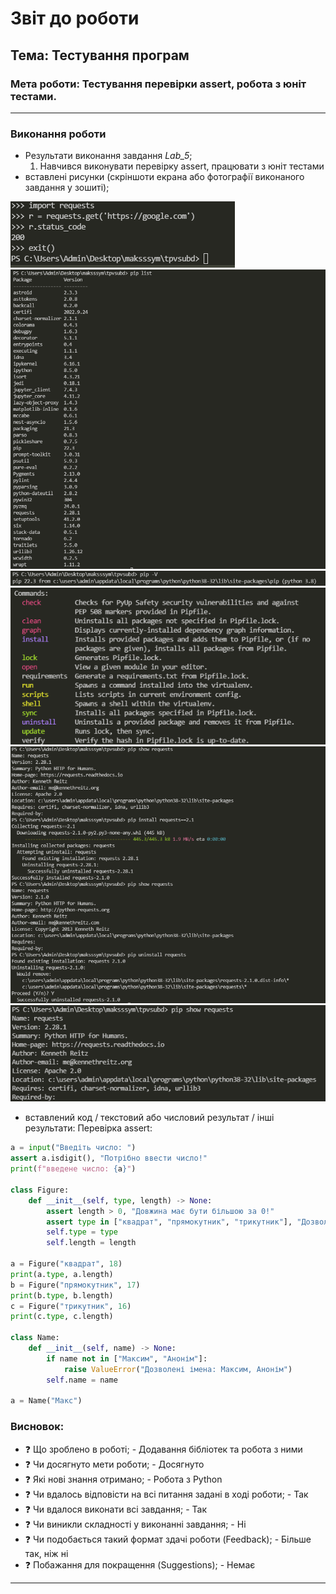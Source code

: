# Звіт до роботи
## Тема: Тестування програм
### Мета роботи: Тестування перевірки assert, робота з юніт тестами.
---
### Виконання роботи
- Результати виконання завдання *Lab_5*;
    1. Навчився виконувати перевірку assert, працювати з юніт тестами 
- вставлені рисунки (скріншоти екрана або фотографії виконаного завдання у зошиті); 

![alt text](https://github.com/Maksssym/tpvsubd/blob/main/lab_4/Screenshots/lib%20requests.PNG "1")
![alt text](https://github.com/Maksssym/tpvsubd/blob/main/lab_4/Screenshots/pip%20packages.PNG "2")
![alt text](https://github.com/Maksssym/tpvsubd/blob/main/lab_4/Screenshots/pip%20version.PNG "3")
![alt text](https://github.com/Maksssym/tpvsubd/blob/main/lab_4/Screenshots/pipenv%20commands.PNG "4")
![alt text](https://github.com/Maksssym/tpvsubd/blob/main/lab_4/Screenshots/res%20of%20commands.PNG "5")
![alt text](https://github.com/Maksssym/tpvsubd/blob/main/lab_4/Screenshots/res%20of%20last%20comm.PNG "6")

- вставлений код / текстовий або числовий результат / інші результати:
Перевірка assert:
```python
a = input("Введіть число: ")
assert a.isdigit(), "Потрібно ввести число!"
print(f"введене число: {a}")

class Figure:
    def __init__(self, type, length) -> None:
        assert length > 0, "Довжина має бути більшою за 0!"
        assert type in ["квадрат", "прямокутник", "трикутник"], "Дозволені фігури: квадрат, прямокутник, трикутник"
        self.type = type
        self.length = length

a = Figure("квадрат", 18)
print(a.type, a.length) 
b = Figure("прямокутник", 17)
print(b.type, b.length)
c = Figure("трикутник", 16)
print(c.type, c.length)

class Name:
    def __init__(self, name) -> None:
        if name not in ["Максим", "Анонім"]:
            raise ValueError("Дозволені імена: Максим, Анонім")
        self.name = name

a = Name("Макс")
```

### Висновок: 
- :question: Що зроблено в роботі; - Додавання бібліотек та робота з ними
- :question: Чи досягнуто мети роботи; - Досягнуто
- :question: Які нові знання отримано; - Робота з Python 
- :question: Чи вдалось відповісти на всі питання задані в ході роботи; - Так
- :question: Чи вдалося виконати всі завдання; - Так
- :question: Чи виникли складності у виконанні завдання; - Ні
- :question: Чи подобається такий формат здачі роботи (Feedback); - Більше так, ніж ні
- :question: Побажання для покращення (Suggestions); - Немає
---
